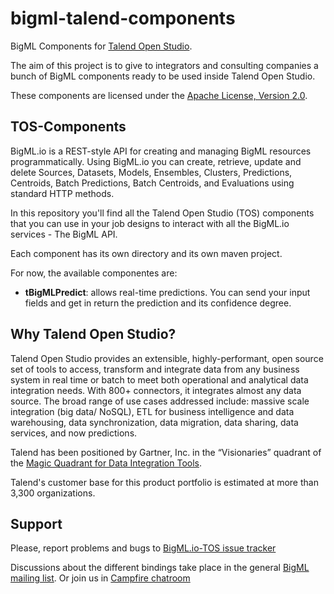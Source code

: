 bigml-talend-components
=======================

BigML Components for [Talend Open Studio](https://www.talend.com/products/talend-open-studio).

The aim of this project is to give to integrators and consulting companies a bunch of BigML components ready to be used inside Talend Open Studio. 

These components are licensed under the
[Apache License, Version 2.0](http://www.apache.org/licenses/LICENSE-2.0.html).

## TOS-Components

BigML.io is a REST-style API for creating and managing BigML resources programmatically. Using BigML.io you can create, retrieve, update and delete Sources, Datasets, Models, Ensembles, Clusters, Predictions, Centroids, Batch Predictions, Batch Centroids, and Evaluations using standard HTTP methods. 

In this repository you'll find all the Talend Open Studio (TOS) components that you can use in your job designs to interact with all the BigML.io services - The BigML API.

Each component has its own directory and its own maven project. 

For now, the available componentes are:

* **tBigMLPredict**: allows real-time predictions. You can send your input fields and get in return the prediction and its confidence degree.

## Why Talend Open Studio?

Talend Open Studio provides an extensible, highly-performant, open source set of tools to access, transform and integrate data from any business system in real time or batch to meet both operational and analytical data integration needs. With 800+ connectors, it integrates almost any data source. The broad range of use cases addressed include: massive scale integration (big data/ NoSQL), ETL for business intelligence and data warehousing, data synchronization, data migration, data sharing, data services, and now predictions.

Talend has been positioned by Gartner, Inc. in the “Visionaries” quadrant of the [Magic Quadrant for Data Integration Tools](http://www.gartner.com/technology/reprints.do?id=1-1Y3RAD7&ct=140724&st=sb).

Talend's customer base for this product portfolio is estimated at more than 3,300 organizations.

## Support

Please, report problems and bugs to 
[BigML.io-TOS issue tracker](https://github.com/bigmlcom/bigml-talend-components/issues)

Discussions about the different bindings take place in the general
[BigML mailing list](http://groups.google.com/group/bigml). Or join us
in [Campfire chatroom](https://bigmlinc.campfirenow.com/f20a0)
